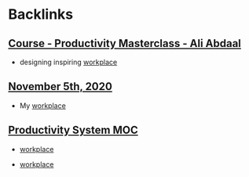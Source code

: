 
# Backlinks
## [Course - Productivity Masterclass - Ali Abdaal](<Course - Productivity Masterclass - Ali Abdaal.md>)
- designing inspiring [workplace](<workplace.md>)

## [November 5th, 2020](<November 5th, 2020.md>)
- My [workplace](<workplace.md>)

## [Productivity System MOC](<Productivity System MOC.md>)
- [workplace](<workplace.md>)

- [workplace](<workplace.md>)

